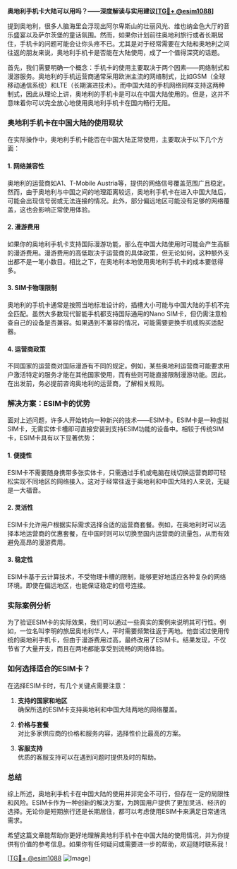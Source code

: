 **奥地利手机卡大陆可以用吗？——深度解读与实用建议[[TG💪+ @esim1088](https://t.me/s/esim1088)]**

提到奥地利，很多人脑海里会浮现出阿尔卑斯山的壮丽风光、维也纳金色大厅的音乐盛宴以及萨尔茨堡的童话氛围。然而，如果你计划前往奥地利旅行或者长期居住，手机卡的问题可能会让你头疼不已。尤其是对于经常需要在大陆和奥地利之间往返的朋友来说，奥地利手机卡是否能在大陆使用，成了一个值得深究的话题。

首先，我们需要明确一个概念：手机卡的使用主要取决于两个因素——网络制式和漫游服务。奥地利的手机运营商通常采用欧洲主流的网络制式，比如GSM（全球移动通信系统）和LTE（长期演进技术）。而中国大陆的手机网络同样支持这两种制式，因此从理论上讲，奥地利的手机卡是可以在中国大陆使用的。但是，这并不意味着你可以完全放心地使用奥地利手机卡在国内畅行无阻。

### 奥地利手机卡在中国大陆的使用现状

在实际操作中，奥地利手机卡能否在中国大陆正常使用，主要取决于以下几个方面：

#### 1. **网络兼容性**
   奥地利的运营商如A1、T-Mobile Austria等，提供的网络信号覆盖范围广且稳定。然而，由于奥地利与中国之间的地理距离较远，奥地利手机卡在进入中国大陆后，可能会出现信号弱或无法连接的情况。此外，部分偏远地区可能没有足够的网络覆盖，这也会影响正常使用体验。

#### 2. **漫游费用**
   如果你的奥地利手机卡支持国际漫游功能，那么在中国大陆使用时可能会产生高额的漫游费用。漫游费用的高低取决于运营商的具体政策，但无论如何，这种额外支出都不是一笔小数目。相比之下，在奥地利本地使用奥地利手机卡的成本要低得多。

#### 3. **SIM卡物理限制**
   奥地利的手机卡通常是按照当地标准设计的，插槽大小可能与中国大陆的手机不完全匹配。虽然大多数现代智能手机都支持国际通用的Nano SIM卡，但仍需注意检查自己的设备是否兼容。如果遇到不兼容的情况，可能需要更换手机或购买适配器。

#### 4. **运营商政策**
   不同国家的运营商对国际漫游有不同的规定。例如，某些奥地利运营商可能要求用户激活特定的服务才能在其他国家使用，而有些则可能直接限制漫游功能。因此，在出发前，务必提前咨询奥地利的运营商，了解相关规则。

### 解决方案：ESIM卡的优势

面对上述问题，许多人开始转向一种新兴的技术——ESIM卡。ESIM卡是一种虚拟SIM卡，无需实体卡槽即可直接安装到支持ESIM功能的设备中。相较于传统SIM卡，ESIM卡具有以下显著优势：

#### 1. **便捷性**
   ESIM卡不需要随身携带多张实体卡，只需通过手机或电脑在线切换运营商即可轻松实现不同地区的网络接入。这对于经常往返于奥地利和中国大陆的人来说，无疑是一大福音。

#### 2. **灵活性**
   ESIM卡允许用户根据实际需求选择合适的运营商套餐。例如，在奥地利时可以选择本地运营商的优惠套餐，在中国时则可以切换至国内运营商的流量包，从而有效避免高昂的漫游费用。

#### 3. **稳定性**
   ESIM卡基于云计算技术，不受物理卡槽的限制，能够更好地适应各种复杂的网络环境。即使在偏远地区，也能保证稳定的信号连接。

### 实际案例分析

为了验证ESIM卡的实际效果，我们可以通过一些真实的案例来说明其可行性。例如，一位名叫李明的旅居奥地利华人，平时需要频繁往返于两地。他尝试过使用传统的奥地利手机卡，但由于漫游费用过高，最终改用了ESIM卡。结果发现，不仅节省了大量开支，而且在两地都能享受到流畅的网络体验。

### 如何选择适合的ESIM卡？

在选择ESIM卡时，有几个关键点需要注意：

1. **支持的国家和地区**  
   确保所选的ESIM卡支持奥地利和中国大陆两地的网络覆盖。

2. **价格与套餐**  
   对比多家供应商的价格和服务内容，选择性价比最高的方案。

3. **客服支持**  
   优质的客服支持可以在遇到问题时提供及时的帮助。

### 总结

综上所述，奥地利手机卡在中国大陆的使用并非完全不可行，但存在一定的局限性和风险。ESIM卡作为一种创新的解决方案，为跨国用户提供了更加灵活、经济的选择。无论你是短期旅行还是长期居住，都可以考虑使用ESIM卡来满足日常通讯需求。

希望这篇文章能帮助你更好地理解奥地利手机卡在中国大陆的使用情况，并为你提供有价值的参考信息。如果你有任何疑问或需要进一步的帮助，欢迎随时联系我！

[[TG💪+ @esim1088](https://t.me/s/esim1088) ![Image](https://i.postimg.cc/4NQfJmqS/Snipaste-2025-05-13-00-14-12.png)]